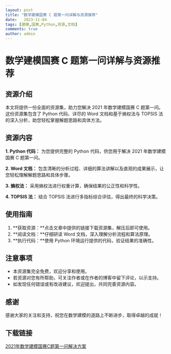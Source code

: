 ```yaml
---
layout: post
title: "数学建模国赛 C 题第一问详解与资源推荐"
date:   2023-11-04
tags: [建模,国赛,Python,资源,文档]
comments: true
author: admin
---
```

# 数学建模国赛 C 题第一问详解与资源推荐

## 资源介绍

本文将提供一份全面的资源集，助力您解决 2021 年数学建模国赛 C 题第一问。这份资源集包含了 Python 代码、详尽的 Word 文档和基于熵权法与 TOPSIS 法的深入分析，助您轻松掌握解题思路和具体方法。

## 资源内容

**1. Python 代码：**
为您提供完整的 Python 代码，供您用于解决 2021 年数学建模国赛 C 题第一问。

**2. Word 文档：**
包含清晰的分析过程、详细的算法讲解以及直观的成果展示，让您轻松理解解题思路和具体步骤。

**3. 熵权法：**
采用熵权法进行权重计算，确保结果的公正性和科学性。

**4. TOPSIS 法：**
结合 TOPSIS 法进行多指标综合评估，得出最终的科学决策。

## 使用指南

1. **获取资源：**点击文章中提供的链接下载资源集，解压后即可使用。
2. **阅读文档：**仔细研读 Word 文档，深入理解分析流程和算法原理。
3. **执行代码：**使用 Python 环境运行提供的代码，验证结果的准确性。

## 注意事项

- 本资源集完全免费，欢迎分享和使用。
- 若资源对您有所帮助，可关注作者或在作者的博客中留下评论，以示支持。
- 如发现任何错误或有改进建议，欢迎提出，共同完善资源内容。

## 感谢

感谢大家的关注和支持，祝您在数学建模的道路上不断进步，取得卓越的成就！

## 下载链接

[2021年数学建模国赛C题第一问解决方案](https://pan.quark.cn/s/47a38e46a5e7)